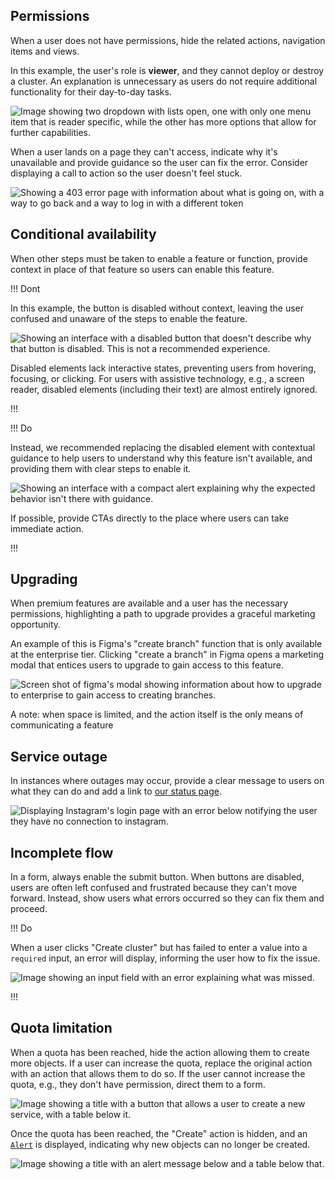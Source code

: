 ## Permissions 

When a user does not have permissions, hide the related actions, navigation items and views.

In this example, the user's role is **viewer**, and they cannot deploy or destroy a cluster. An explanation is unnecessary as users do not require additional functionality for their day-to-day tasks.

![Image showing two dropdown with lists open, one with only one menu item that is reader specific, while the other has more options that allow for further capabilities.](/assets/patterns/disabled-patterns/permissions-example.png)

When a user lands on a page they can't access, indicate why it's unavailable and provide guidance so the user can fix the error. Consider displaying a call to action so the user doesn't feel stuck.

![Showing a 403 error page with information about what is going on, with a way to go back and a way to log in with a different token](/assets/patterns/disabled-patterns/permissions-example-3.png)

## Conditional availability

When other steps must be taken to enable a feature or function, provide context in place of that feature so users can enable this feature.

!!! Dont

In this example, the button is disabled without context, leaving the user confused and unaware of the steps to enable the feature.

![Showing an interface with a disabled button that doesn't describe why that button is disabled. This is not a recommended experience.](/assets/patterns/disabled-patterns/conditional-availability-example-disabled.png)

Disabled elements lack interactive states, preventing users from hovering, focusing, or clicking. For users with assistive technology, e.g., a screen reader, disabled elements (including their text) are almost entirely ignored.

!!!


!!! Do

Instead, we recommended replacing the disabled element with contextual guidance to help users to understand why this feature isn't available, and providing them with clear steps to enable it.

![Showing an interface with a compact alert explaining why the expected behavior isn't there with guidance.](/assets/patterns/disabled-patterns/conditional-availability-example-explanation.png)

If possible, provide CTAs directly to the place where users can take immediate action.

!!!


## Upgrading

When premium features are available and a user has the necessary permissions, highlighting a path to upgrade provides a graceful marketing opportunity.

An example of this is Figma's "create branch" function that is only available at the enterprise tier. Clicking "create a branch" in Figma opens a marketing modal that entices users to upgrade to gain access to this feature.

![Screen shot of figma's modal showing information about how to upgrade to enterprise to gain access to creating branches.](/assets/patterns/disabled-patterns/upgrade-modal-example.png)

A note: when space is limited, and the action itself is the only means of communicating a feature


## Service outage

In instances where outages may occur, provide a clear message to users on what they can do and add a link to [our status page](https://status.hashicorp.com/).

![Displaying Instagram's login page with an error below notifying the user they have no connection to instagram.](/assets/patterns/disabled-patterns/service-outage-example.png)

## Incomplete flow

In a form, always enable the submit button. When buttons are disabled, users are often left confused and frustrated because they can't move forward. Instead, show users what errors occurred so they can fix them and proceed. 

!!! Do

When a user clicks "Create cluster" but has failed to enter a value into a `required` input, an error will display, informing the user how to fix the issue.

![Image showing an input field with an error explaining what was missed.](/assets/patterns/disabled-patterns/incomplete-flow-example.png)

!!!

## Quota limitation

When a quota has been reached, hide the action allowing them to create more objects. If a user can increase the quota, replace the original action with an action that allows them to do so. If the user cannot increase the quota, e.g., they don't have permission, direct them to a form.

![Image showing a title with a button that allows a user to create a new service, with a table below it.](/assets/patterns/disabled-patterns/create-new-limitation-example.png)

Once the quota has been reached, the "Create" action is hidden, and an [`Alert`](https://helios.hashicorp.design/components/alert) is displayed, indicating why new objects can no longer be created.

![Image showing a title with an alert message below and a table below that.](/assets/patterns/disabled-patterns/create-new-limitation-reached-example.png)